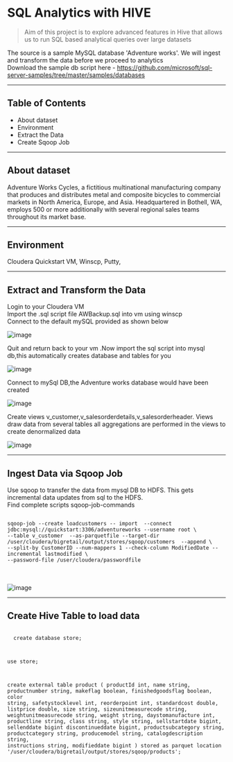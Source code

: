 # SQL Analytics with HIVE
> Aim of this project is to explore advanced features in Hive that allows us to run SQL based analytical queries 
over large datasets  

The source is a sample MySQL database 'Adventure works'. We will ingest and transform the data before we proceed to analytics</br> 
Download the sample db script here - https://github.com/microsoft/sql-server-samples/tree/master/samples/databases

<hr>

## Table of Contents
* About dataset
* Environment
* Extract the Data
* Create Sqoop Job

<hr>

## About dataset
Adventure Works Cycles, a fictitious multinational manufacturing company that produces and distributes metal and composite bicycles to commercial markets in 
North America, Europe, and Asia. Headquartered in Bothell, WA, employs 500 or more additionally with several regional sales teams throughout its market base.

<hr>

## Environment
Cloudera Quickstart VM, Winscp, Putty, 

<hr>

## Extract and Transform the Data
Login to your Cloudera VM</br>
Import the .sql script file AWBackup.sql into vm using winscp</br>
Connect to the default mySQL provided as shown below</br>

![image](https://user-images.githubusercontent.com/69738890/95378397-775cd580-08a9-11eb-992d-92e093c2e9df.png)

Quit and return back to your vm .Now import the sql script into mysql db,this automatically creates database and tables for you</br>

![image](https://user-images.githubusercontent.com/69738890/95378599-c440ac00-08a9-11eb-9731-f1bc7418a169.png)

Connect to mySql DB,the Adventure works database would have been created</br>

![image](https://user-images.githubusercontent.com/69738890/95382976-0f5dbd80-08b0-11eb-8018-caf1494f1929.png)

Create views v_customer,v_salesorderdetails,v_salesorderheader. Views draw data from several tables all aggregations are performed in the views to create denormalized data</br>

![image](https://user-images.githubusercontent.com/69738890/95385021-05898980-08b3-11eb-82c6-191c96959d41.png)

<hr>

## Ingest Data via Sqoop Job

Use sqoop to transfer the data from mysql DB to HDFS. This gets incremental data updates from sql to the HDFS.</br>
Find complete scripts sqoop-job-commands </br>

<code>
sqoop-job --create loadcustomers -- import  --connect jdbc:mysql://quickstart:3306/adventureworks --username root \
--table v_customer  --as-parquetfile --target-dir /user/cloudera/bigretail/output/stores/sqoop/customers  --append \
--split-by CustomerID --num-mappers 1 --check-column ModifiedDate --incremental lastmodified \
--password-file /user/cloudera/passwordfile 
</code>
</br> </br>

![image](https://user-images.githubusercontent.com/69738890/95385662-e93a1c80-08b3-11eb-9f5f-d54cd14516a2.png)

<hr>

## Create Hive Table to load data
<code>
  create database store;</br>

use store;</br>

create external table product (
	productId int,
	name string,
	productnumber string,
	makeflag boolean,
	finishedgoodsflag boolean,
	color string,
	safetystocklevel int,
	reorderpoint int,
	standardcost double,
	listprice double,
	size string,
	sizeunitmeasurecode string,
	weightunitmeasurecode string,
	weight string,
	daystomanufacture int,
	productline string,
	class string,
	style string,
	sellstartdate bigint,
	sellenddate bigint
	discontinueddate bigint,
	productsubcategory string,
	productcategory string,
	producemodel string,
	catalogdescription string,
	instructions string,
	modifieddate bigint
)
stored as parquet
location '/user/cloudera/bigretail/output/stores/sqoop/products';
</code>

